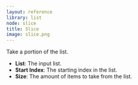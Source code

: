 ```yaml
---
layout: reference
library: list
node: slice
title: Slice
image: slice.png
---
```

Take a portion of the list.

* **List**: The input list.
* **Start Index**: The starting index in the list.
* **Size**: The amount of items to take from the list.
